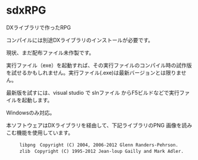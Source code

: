 # sdxRPG
DXライブラリで作ったRPG

コンパイルには別途DXライブラリのインストールが必要です。

現状、まだ配布ファイル未作製です。

実行ファイル（exe）を起動すれば、その実行ファイルのコンパイル時の試作版を試せるかもしれません。実行ファイル(.exe)は最新バージョンとは限りません。

最新版を試すには、visual studio で slnファイル からF5ビルドなどで実行ファイルを起動します。

Windowsのみ対応。


本ソフトウェアはDXライブラリを経由して、下記ライブラリのPNG 画像を読みこむ機能を使用しています。

	　　　libpng　Copyright (C) 2004, 2006-2012 Glenn Randers-Pehrson.
	　　　zlib　Copyright (C) 1995-2012 Jean-loup Gailly and Mark Adler.
